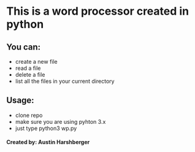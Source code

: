 # This is a word processor created in python
## You can:
* create a new file
* read a file
* delete a file
* list all the files in your current directory

## Usage:
* clone repo
* make sure you are using pyhton 3.x
* just type python3 wp.py

#### Created by: Austin Harshberger